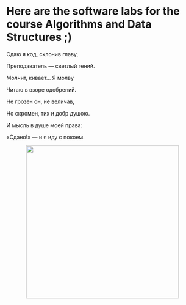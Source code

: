 # Here are the software labs for the course Algorithms and Data Structures ;)


Сдаю я код, склонив главу,

Преподаватель — светлый гений.

Молчит, кивает... Я молву

Читаю в взоре одобрений.


Не грозен он, не величав,

Но скромен, тих и добр душою.

И мысль в душе моей права:

«Сдано!» — и я иду с покоем.


<div align="center">  
  <img src="https://steamuserimages-a.akamaihd.net/ugc/992387515485396846/7011CD286DB49FCDC23BD1F01AD5DC21E16DF05C/?imw=512&amp;imh=341&amp;ima=fit&amp;impolicy=Letterbox&amp;imcolor=%23000000&amp;letterbox=true" width="400" />
</div>  

